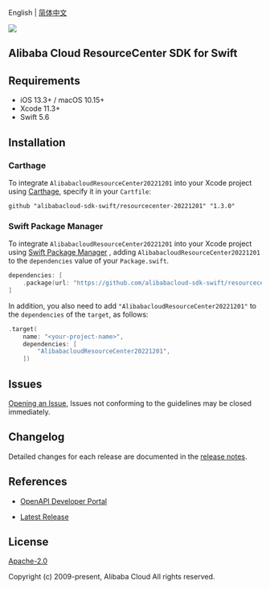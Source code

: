 English | [简体中文](README-CN.md)

![](https://aliyunsdk-pages.alicdn.com/icons/AlibabaCloud.svg)

## Alibaba Cloud ResourceCenter SDK for Swift

## Requirements

- iOS 13.3+ / macOS 10.15+
- Xcode 11.3+
- Swift 5.6

## Installation

### Carthage

To integrate `AlibabacloudResourceCenter20221201` into your Xcode project using [Carthage](https://github.com/Carthage/Carthage), specify it in your `Cartfile`:

```ogdl
github "alibabacloud-sdk-swift/resourcecenter-20221201" "1.3.0"
```

### Swift Package Manager

To integrate `AlibabacloudResourceCenter20221201` into your Xcode project using [Swift Package Manager](https://swift.org/package-manager/) , adding `AlibabacloudResourceCenter20221201` to the `dependencies` value of your `Package.swift`.

```swift
dependencies: [
    .package(url: "https://github.com/alibabacloud-sdk-swift/resourcecenter-20221201.git", from: "1.3.0")
]
```

In addition, you also need to add `"AlibabacloudResourceCenter20221201"` to the `dependencies` of the `target`, as follows:

```swift
.target(
    name: "<your-project-name>",
    dependencies: [
        "AlibabacloudResourceCenter20221201",
    ])
```

## Issues

[Opening an Issue](https://github.com/alibabacloud-sdk-swift/resourcecenter-20221201/issues/new), Issues not conforming to the guidelines may be closed immediately.

## Changelog

Detailed changes for each release are documented in the [release notes](./ChangeLog.txt).

## References

* [OpenAPI Developer Portal](https://next.api.alibabacloud.com/home)
- [Latest Release](https://github.com/alibabacloud-sdk-swift/resourcecenter-20221201)

## License

[Apache-2.0](http://www.apache.org/licenses/LICENSE-2.0)

Copyright (c) 2009-present, Alibaba Cloud All rights reserved.
